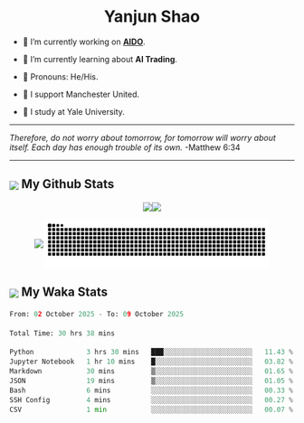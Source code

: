 

<h1 align="center">Yanjun Shao</h1>

- 🐒 I’m currently working on **[AIDO](https://github.com/genbio-ai/AIDO)**.

- 🦧 I’m currently learning about **AI Trading**.

- 🦍 Pronouns: He/His.

- 👹 I support Manchester United.

- 🐶 I study at Yale University.

---

<i> Therefore, do not worry about tomorrow, for tomorrow will worry about itself. Each day has enough trouble of its own. </i> -Matthew 6:34

---

<h2><img src="https://emojis.slackmojis.com/emojis/images/1579216111/7550/pikachu_wave.gif?1579216111" align="center" width="28" /> My Github Stats</h2>

<p align="center"><img align="center" src = "https://github-readme-stats.vercel.app/api?username=super-dainiu&show_icons=true&count_private=true&theme=tokyonight&hide=issues&line_height=30" width="400px"><img align="center" src = "https://github-readme-streak-stats.herokuapp.com/?user=super-dainiu&theme=tokyonight" width="400px"></p>

<p align="center"><img align="center" width="400px" src="https://github-readme-stats.vercel.app/api/top-langs/?username=super-dainiu&layout=compact&theme=tokyonight&hide=html,tex,jupyter%20notebook"><img align="center" width="400px" src="https://github.com/super-dainiu/super-dainiu/blob/output/github-contribution-grid-snake.svg"></p>

<h2><img src="https://emojis.slackmojis.com/emojis/images/1579216111/7550/pikachu_wave.gif?1579216111" align="center" width="28" /> My Waka Stats</h2>

<!--START_SECTION:waka-->

```python
From: 02 October 2025 - To: 09 October 2025

Total Time: 30 hrs 38 mins

Python             3 hrs 30 mins   ███░░░░░░░░░░░░░░░░░░░░░░   11.43 %
Jupyter Notebook   1 hr 10 mins    █░░░░░░░░░░░░░░░░░░░░░░░░   03.82 %
Markdown           30 mins         ▒░░░░░░░░░░░░░░░░░░░░░░░░   01.65 %
JSON               19 mins         ▒░░░░░░░░░░░░░░░░░░░░░░░░   01.05 %
Bash               6 mins          ░░░░░░░░░░░░░░░░░░░░░░░░░   00.33 %
SSH Config         4 mins          ░░░░░░░░░░░░░░░░░░░░░░░░░   00.27 %
CSV                1 min           ░░░░░░░░░░░░░░░░░░░░░░░░░   00.07 %
```

<!--END_SECTION:waka-->

